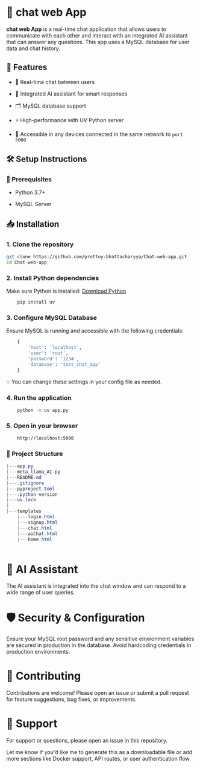 # 💬 chat web App
**chat web App** is a real-time chat application that allows users to communicate with each other and interact with an integrated AI assistant that can answer any questions. This app uses a MySQL database for user data and chat history.

## 🚀 Features
- 🔁 Real-time chat between users

- 🤖 Integrated AI assistant for smart responses

- 🗂️ MySQL database support

- ⚡ High-performance with UV Python server

- 📱 Accessible in any devices connected in the same network to `port 5000`

## 🛠️ Setup Instructions
### 📌 Prerequisites
- Python 3.7+

- MySQL Server

## 📥 Installation
### 1. Clone the repository

```bash
git clone https://github.com/prottoy-bhattacharyya/Chat-web-app.git
cd Chat-web-app
```
### 2. Install Python dependencies

Make sure Python is installed: [Download Python](https://www.python.org/downloads/)
```bash
    pip install uv
```
### 3. Configure MySQL Database

Ensure MySQL is running and accessible with the following credentials:
```python
    {
        'host': 'localhost',
        'user': 'root',
        'password': '1234',
        'database': 'test_chat_app'
    }
```
💡 You can change these settings in your config file as needed.

### 4. Run the application

```bash
    python -m uv app.py
```
### 5. Open in your browser

```bash
    http://localhost:5000
```
### 📂 Project Structure
```csharp
|---app.py
|---meta_llama_AI.py
|---README.md
|---.gitignore
|---pyproject.toml
|---.python-version
|---uv.lock
|   
|---templates
    |---login.html
    |---signup.html
    |---chat.html
    |---aiChat.html
    |---home.html
    
```
# 🧠 AI Assistant
The AI assistant is integrated into the chat window and can respond to a wide range of user queries.

# 🛡️ Security & Configuration
Ensure your MySQL root password and any sensitive environment variables are secured in production in the database. Avoid hardcoding credentials in production environments.

# 🤝 Contributing
Contributions are welcome! Please open an issue or submit a pull request for feature suggestions, bug fixes, or improvements.

# 🙋 Support
For support or questions, please open an issue in this repository.

Let me know if you'd like me to generate this as a downloadable file or add more sections like Docker support, API routes, or user authentication flow.


